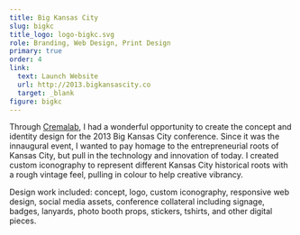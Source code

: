 ```yaml
---
title: Big Kansas City
slug: bigkc
title_logo: logo-bigkc.svg
role: Branding, Web Design, Print Design
primary: true
order: 4
link:
  text: Launch Website
  url: http://2013.bigkansascity.co
  target: _blank
figure: bigkc
---
```


Through [Cremalab](http://cremalab.com), I had a wonderful opportunity to create the concept and identity design for the 2013 Big Kansas City conference. Since it was the innaugural event, I wanted to pay homage to the entrepreneurial roots of Kansas City, but pull in the technology and innovation of today. I created custom iconography to represent different Kansas City historical roots with a rough vintage feel, pulling in colour to help creative vibrancy. 

Design work included: concept, logo, custom iconography, responsive web design, social media assets, conference collateral including signage, badges, lanyards, photo booth props, stickers, tshirts, and other digital pieces. 